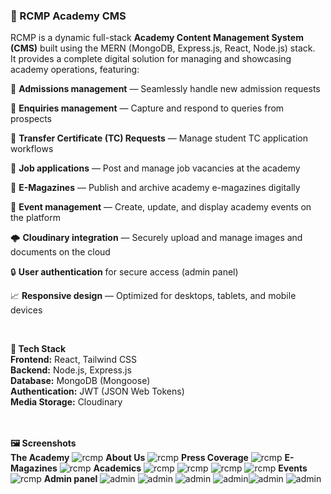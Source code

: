 <h3>🏫 RCMP Academy CMS</h3>

RCMP is a dynamic full-stack **Academy Content Management System (CMS)** built using the MERN (MongoDB, Express.js, React, Node.js) stack.  
It provides a complete digital solution for managing and showcasing academy operations, featuring:<br/>

📝 **Admissions management** — Seamlessly handle new admission requests<br/>

📩 **Enquiries management** — Capture and respond to queries from prospects<br/>

🧾 **Transfer Certificate (TC) Requests** — Manage student TC application workflows<br/>

💼 **Job applications** — Post and manage job vacancies at the academy<br/>

📰 **E-Magazines** — Publish and archive academy e-magazines digitally<br/>

🎉 **Event management** — Create, update, and display academy events on the platform<br/>

🌩️ **Cloudinary integration** — Securely upload and manage images and documents on the cloud<br/>

🔒 **User authentication** for secure access (admin panel)<br/>

📈 **Responsive design** — Optimized for desktops, tablets, and mobile devices<br/>

<br/>

<b>🚀 Tech Stack</b></br>
<b>Frontend:</b> React, Tailwind CSS</br>
<b>Backend:</b> Node.js, Express.js</br>
<b>Database:</b> MongoDB (Mongoose)</br>
<b>Authentication:</b> JWT (JSON Web Tokens)</br>
<b>Media Storage:</b> Cloudinary</br>
<br/>
<br/>

<b>🖼️ Screenshots</b><br/>
**The Academy**
![rcmp](./screenshots/landing.png)
**About Us**
![rcmp](./screenshots/about.png)
**Press Coverage**
![rcmp](./screenshots/press_coverage.png)
**E-Magazines**
![rcmp](./screenshots/e-magazines.png)
**Academics**
![rcmp](./screenshots/mission.png)
![rcmp](./screenshots/academic.png)
![rcmp](./screenshots/facility.png)
![rcmp](./screenshots/security.png)
**Events**
![rcmp](./screenshots/events.png)
**Admin panel**
 ![admin](tc_req.png) ![admin](admission.png) ![admin](enq_1.png) ![admin](enq_2.png)![admin](admission_2.png) ![admin](jobs.png)